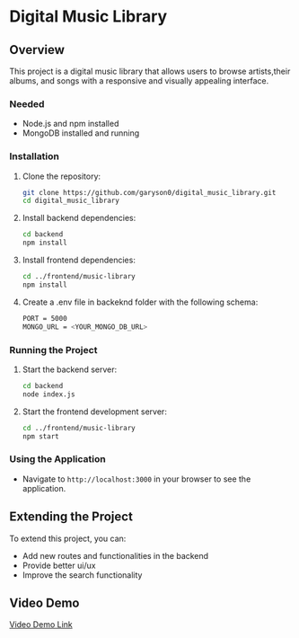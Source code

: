 # Digital Music Library

## Overview

This project is a digital music library that allows users to browse artists,their albums, and songs with a responsive and visually appealing interface.

### Needed

- Node.js and npm installed
- MongoDB installed and running

### Installation

1. Clone the repository:

   ```bash
   git clone https://github.com/garyson0/digital_music_library.git
   cd digital_music_library
   ```

2. Install backend dependencies:

   ```bash
   cd backend
   npm install
   ```

3. Install frontend dependencies:

   ```bash
   cd ../frontend/music-library
   npm install
   ```

4. Create a .env file in backeknd folder with the following schema:
   ```bash
   PORT = 5000
   MONGO_URL = <YOUR_MONGO_DB_URL>
   ```

### Running the Project

1. Start the backend server:

   ```bash
   cd backend
   node index.js
   ```

2. Start the frontend development server:
   ```bash
   cd ../frontend/music-library
   npm start
   ```

### Using the Application

- Navigate to `http://localhost:3000` in your browser to see the application.

## Extending the Project

To extend this project, you can:

- Add new routes and functionalities in the backend
- Provide better ui/ux
- Improve the search functionality

## Video Demo

[Video Demo Link](#https://www.youtube.com/watch?v=742fmLG4Rmo)
